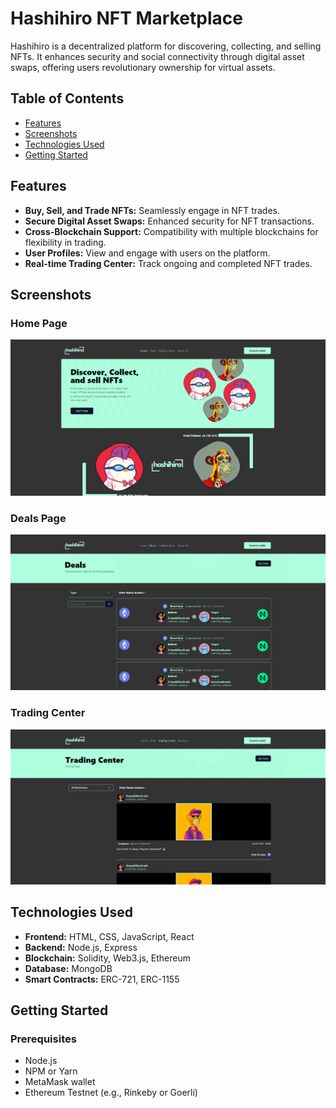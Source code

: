 # Hashihiro NFT Marketplace

Hashihiro is a decentralized platform for discovering, collecting, and selling NFTs. It enhances security and social connectivity through digital asset swaps, offering users revolutionary ownership for virtual assets.

## Table of Contents
- [Features](#features)
- [Screenshots](#screenshots)
- [Technologies Used](#technologies-used)
- [Getting Started](#getting-started)
## Features

- **Buy, Sell, and Trade NFTs:** Seamlessly engage in NFT trades.
- **Secure Digital Asset Swaps:** Enhanced security for NFT transactions.
- **Cross-Blockchain Support:** Compatibility with multiple blockchains for flexibility in trading.
- **User Profiles:** View and engage with users on the platform.
- **Real-time Trading Center:** Track ongoing and completed NFT trades.

## Screenshots

### Home Page
![Home Page](public/Home.png)

### Deals Page
![Deals Page](public/deals.png)

### Trading Center
![Trading Center](public/trading.png)

## Technologies Used

- **Frontend:** HTML, CSS, JavaScript, React
- **Backend:** Node.js, Express
- **Blockchain:** Solidity, Web3.js, Ethereum
- **Database:** MongoDB
- **Smart Contracts:** ERC-721, ERC-1155

## Getting Started

### Prerequisites
- Node.js
- NPM or Yarn
- MetaMask wallet
- Ethereum Testnet (e.g., Rinkeby or Goerli)


